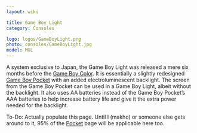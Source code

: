```yaml
---
layout: wiki

title: Game Boy Light
category: Consoles

logo: logos/GameBoyLight.png
photo: consoles/GameBoyLight.jpg
model: MGL
---
```

A system exclusive to Japan, the Game Boy Light was released a mere six months before the [Game Boy Color](color). It is essentially a slightly redesigned [Game Boy Pocket](pocket) with an added electroluminescent backlight. The screen from the Game Boy Pocket can be used in a Game Boy Light, albeit without the backlight. It also uses AA batteries instead of the Game Boy Pocket’s AAA batteries to help increase battery life and give it the extra power needed for the backlight.

To-Do: Actually populate this page. Until I (makho) or someone else gets around to it, 95% of the [Pocket](pocket) page will be applicable here too. 